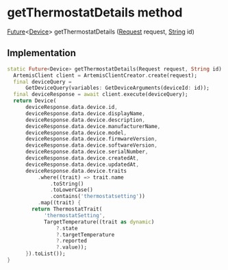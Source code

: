 


# getThermostatDetails method








[Future](https://api.flutter.dev/flutter/dart-async/Future-class.html)&lt;[Device](../../repository_devices_devices_repository/Device-class.md)> getThermostatDetails
([Request](../../request_request/Request-class.md) request, [String](https://api.flutter.dev/flutter/dart-core/String-class.html) id)








## Implementation

```dart
static Future<Device> getThermostatDetails(Request request, String id) async {
  ArtemisClient client = ArtemisClientCreator.create(request);
  final deviceQuery =
      GetDeviceQuery(variables: GetDeviceArguments(deviceId: id));
  final deviceResponse = await client.execute(deviceQuery);
  return Device(
      deviceResponse.data.device.id,
      deviceResponse.data.device.displayName,
      deviceResponse.data.device.description,
      deviceResponse.data.device.manufacturerName,
      deviceResponse.data.device.model,
      deviceResponse.data.device.firmwareVersion,
      deviceResponse.data.device.softwareVersion,
      deviceResponse.data.device.serialNumber,
      deviceResponse.data.device.createdAt,
      deviceResponse.data.device.updatedAt,
      deviceResponse.data.device.traits
          .where((trait) => trait.name
              .toString()
              .toLowerCase()
              .contains('thermostatsetting'))
          .map((trait) {
        return ThermostatTrait(
            'thermostatSetting',
            TargetTemperature((trait as dynamic)
                ?.state
                ?.targetTemperature
                ?.reported
                ?.value));
      }).toList());
}
```







